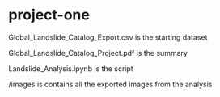 # project-one
Global_Landslide_Catalog_Export.csv is the starting dataset

Global_Landslide_Catalog_Project.pdf is the summary

Landslide_Analysis.ipynb is the script

/images is contains all the exported images from the analysis
